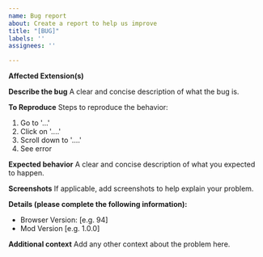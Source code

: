 ```yaml
---
name: Bug report
about: Create a report to help us improve
title: "[BUG]"
labels: ''
assignees: ''

---
```


**Affected Extension(s)**

**Describe the bug**
A clear and concise description of what the bug is.

**To Reproduce**
Steps to reproduce the behavior:
1. Go to '...'
2. Click on '....'
3. Scroll down to '....'
4. See error

**Expected behavior**
A clear and concise description of what you expected to happen.

**Screenshots**
If applicable, add screenshots to help explain your problem.

**Details (please complete the following information):**
 - Browser Version: [e.g. 94]
 - Mod Version [e.g. 1.0.0]

**Additional context**
Add any other context about the problem here.
